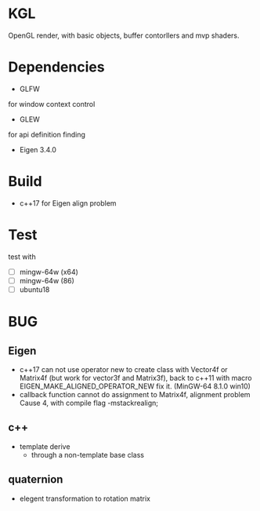 # KGL

OpenGL  render, with basic objects, buffer contorllers and mvp shaders.

# Dependencies

- GLFW

for window context control

- GLEW

for api definition finding

- Eigen 3.4.0

# Build

- c++17 for Eigen align problem

# Test
test with
- [ ] mingw-64w (x64)
- [ ] mingw-64w (86)
- [ ] ubuntu18

# BUG

## Eigen
- c++17 can not use operator new to create class with Vector4f or Matrix4f (but work for vector3f and Matrix3f), back to c++11 with macro EIGEN_MAKE_ALIGNED_OPERATOR_NEW fix it. (MinGW-64 8.1.0 win10)
- callback function cannot do assignment to Matrix4f, alignment problem Cause 4, with compile flag -mstackrealign;  

## c++
- template derive
  - through a non-template base class

## quaternion
- elegent transformation to rotation matrix